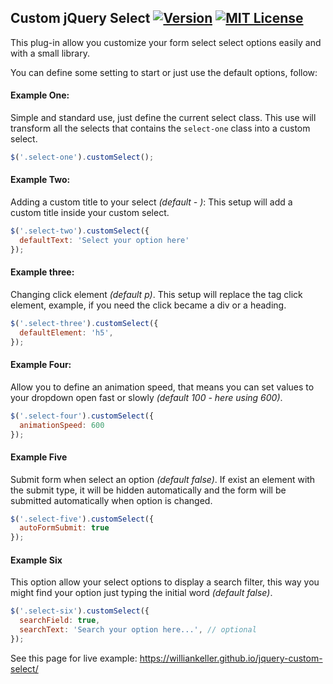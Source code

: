 ## Custom jQuery Select [![Version](https://img.shields.io/badge/Version-1.2-orange.svg)](https://github.com/williankeller/jquery-custom-select/blob/master/CONTRIBUTING.md) [![MIT License](https://img.shields.io/badge/License-MIT-blue.svg)](http://opensource.org/licenses/MIT)

This plug-in allow you customize your form select select options easily and with a small library.

You can define some setting to start or just use the default options, follow:


#### Example One:
Simple and standard use, just define the current select class.
This use will transform all the selects that contains the `select-one` class into a custom select.
```javascript
$('.select-one').customSelect();
```

#### Example Two:
Adding a custom title to your select *(default - )*:
This setup will add a custom title inside your custom select.
```javascript
$('.select-two').customSelect({
  defaultText: 'Select your option here'
});
```

#### Example three:
Changing click element *(default p)*.
This setup will replace the tag click element, example, if you need the click became a div or a heading.
```javascript
$('.select-three').customSelect({
  defaultElement: 'h5',
});
```

#### Example Four:
Allow you to define an animation speed, that means you can set values to your dropdown open fast or slowly *(default 100 - here using 600)*.
```javascript
$('.select-four').customSelect({
  animationSpeed: 600
});
```

#### Example Five
Submit form when select an option *(default false)*.
If exist an element with the submit type, it will be hidden automatically and the form will be submitted automatically when option is changed.
```javascript
$('.select-five').customSelect({
  autoFormSubmit: true
});
```

#### Example Six
This option allow your select options to display a search filter, this way you might find your option just typing the initial word *(default false)*.
```javascript
$('.select-six').customSelect({
  searchField: true,
  searchText: 'Search your option here...', // optional
});
```

See this page for live example: https://williankeller.github.io/jquery-custom-select/
